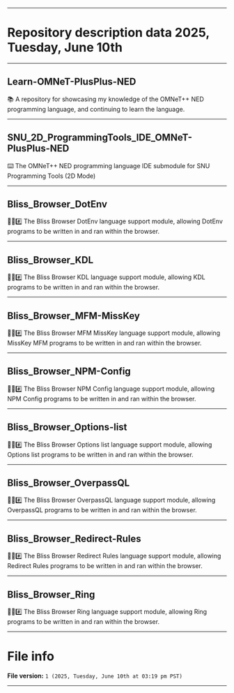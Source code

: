 
***

# Repository description data 2025, Tuesday, June 10th

---

## Learn-OMNeT-PlusPlus-NED

📚️ A repository for showcasing my knowledge of the OMNeT++ NED programming language, and continuing to learn the language. 

---

## SNU_2D_ProgrammingTools_IDE_OMNeT-PlusPlus-NED

⌨️ The OMNeT++ NED programming language IDE submodule for SNU Programming Tools (2D Mode)

---

## Bliss_Browser_DotEnv

🌳️🌐️#️⃣️ The Bliss Browser DotEnv language support module, allowing DotEnv programs to be written in and ran within the browser.

---

## Bliss_Browser_KDL

🌳️🌐️#️⃣️ The Bliss Browser KDL language support module, allowing KDL programs to be written in and ran within the browser.

---

## Bliss_Browser_MFM-MissKey

🌳️🌐️#️⃣️ The Bliss Browser MFM MissKey language support module, allowing MissKey MFM programs to be written in and ran within the browser.

---

## Bliss_Browser_NPM-Config

🌳️🌐️#️⃣️ The Bliss Browser NPM Config language support module, allowing NPM Config programs to be written in and ran within the browser.

---

## Bliss_Browser_Options-list

🌳️🌐️#️⃣️ The Bliss Browser Options list language support module, allowing Options list programs to be written in and ran within the browser.

---

## Bliss_Browser_OverpassQL

🌳️🌐️#️⃣️ The Bliss Browser OverpassQL language support module, allowing OverpassQL programs to be written in and ran within the browser.

---

## Bliss_Browser_Redirect-Rules

🌳️🌐️#️⃣️ The Bliss Browser Redirect Rules language support module, allowing Redirect Rules programs to be written in and ran within the browser.

---

## Bliss_Browser_Ring

🌳️🌐️#️⃣️ The Bliss Browser Ring language support module, allowing Ring programs to be written in and ran within the browser.

***

# File info

**File version:** `1 (2025, Tuesday, June 10th at 03:19 pm PST)`

***

